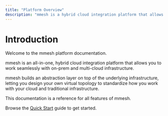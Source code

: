 ```yaml
---
title: "Platform Overview"
description: "mmesh is a hybrid cloud integration platform that allows you to build your own virtual topology to work seamlessly with on-prem and multi-cloud infrastructure."
---
```


# Introduction

Welcome to the mmesh platform documentation.

mmesh is an all-in-one, hybrid cloud integration platform that allows you to work seamlessly with on-prem and multi-cloud infrastructure.

mmesh builds an abstraction layer on top of the underlying infrastructure, letting you design your own virtual topology to standardize how you work with your cloud and traditional infrastructure.

This documentation is a reference for all features of mmesh.

Browse the [Quick Start](quickstart.md) guide to get started.
